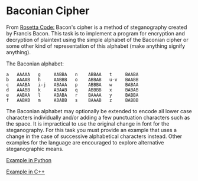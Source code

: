 # Baconian Cipher

From [Rosetta Code:](https://rosettacode.org/wiki/Bacon_cipher) Bacon's cipher is a method of steganography created by Francis Bacon.
This task is to implement a program for encryption and decryption of plaintext using the simple alphabet of the Baconian cipher or some other kind of representation of this alphabet (make anything signify anything).

The Baconian alphabet:
````
a   AAAAA   g     AABBA   n    ABBAA   t     BAABA
b   AAAAB   h     AABBB   o    ABBAB   u-v   BAABB
c   AAABA   i-j   ABAAA   p    ABBBA   w     BABAA
d   AAABB   k     ABAAB   q    ABBBB   x     BABAB
e   AABAA   l     ABABA   r    BAAAA   y     BABBA
f   AABAB   m     ABABB   s    BAAAB   z     BABBB
````
The Baconian alphabet may optionally be extended to encode all lower case characters individually and/or adding a few punctuation characters such as the space.
It is impractical to use the original change in font for the steganography. For this task you must provide an example that uses a change in the case of successive alphabetical characters instead. Other examples for the language are encouraged to explore alternative steganographic means.

[Example in Python](https://rosettacode.org/wiki/Bacon_cipher#Python)

[Example in C++](https://rosettacode.org/wiki/Bacon_cipher#C.2B.2B)
